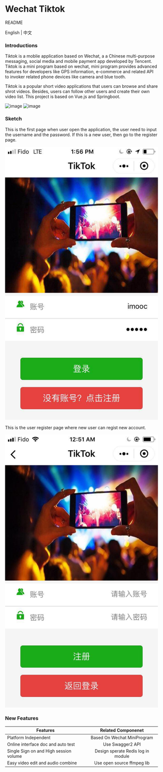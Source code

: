 # Wechat Tiktok  

README 

English | 中文

### Introductions 

Tiktok is a moblie application based on Wechat, a  a Chinese multi-purpose messaging, social media and mobile payment app 
developed by Tencent. Tiktok is a mini program based on wechat, mini program provides advanced features for developers like
GPS information,  e-commerce and related API to invoker related phone devices like camera and blue tooth.

Tiktok is a popular short video applications that users can browse and share shrot videos. Besides, users can follow other users
and create their own video list. This project is based on Vue.js and Springboot. 

![image](https://img.shields.io/appveyor/ci/gruntjs/grunt.svg) ![image](https://img.shields.io/depfu/depfu/example-ruby.svg)

### Sketch

This is the first page when user open the application, the user need to input the username and the password. If this is
a new user, then go to the register page.

![image](https://github.com/ZehuaWang/TikTok/blob/master/pic/91558202183_.pic.jpg)

This is the user register page where new user can regist new account.

![image](https://github.com/ZehuaWang/TikTok/blob/master/pic/WechatIMG13.jpeg)

### New Features
Features| Related Componenet
--|:--:
Platform Independent| Based On Wechat MiniProgram
Online interface doc and auto test | Use Swagger2 API
Single Sign on and High session volume | Design sperate Redis log in module
Easy video edit and audio combine | Use open source ffmpeg lib
